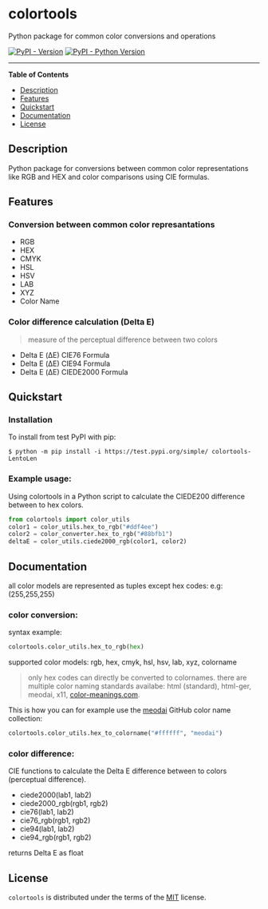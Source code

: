 # colortools
Python package for common color conversions and operations

[![PyPI - Version](https://img.shields.io/pypi/v/colortools.svg)](https://pypi.org/project/colortools)
[![PyPI - Python Version](https://img.shields.io/pypi/pyversions/colortools.svg)](https://pypi.org/project/colortools)

-----

**Table of Contents**

- [Description](#description)
- [Features](#features)
- [Quickstart](#quickstart)
- [Documentation](#documentation)
- [License](#license)

## Description
Python package for conversions between common color representations like RGB and HEX and color comparisons using CIE formulas.

## Features
### Conversion between common color represantations
- RGB
- HEX
- CMYK
- HSL
- HSV
- LAB
- XYZ
- Color Name
### Color difference calculation (Delta E)
> measure of the perceptual difference between two colors
- Delta E (ΔE) CIE76 Formula
- Delta E (ΔE) CIE94 Formula
- Delta E (ΔE) CIEDE2000 Formula

## Quickstart
### Installation 
To install from test PyPI with pip:

```console
$ python -m pip install -i https://test.pypi.org/simple/ colortools-LentoLen
```

### Example usage: 
Using colortools in a Python script to calculate the CIEDE200 difference between to hex colors.
```python
from colortools import color_utils
color1 = color_utils.hex_to_rgb("#ddf4ee")
color2 = color_converter.hex_to_rgb("#88bfb1")
deltaE = color_utils.ciede2000_rgb(color1, color2)
```

## Documentation
all color models are represented as tuples except hex codes: e.g: (255,255,255)
### color conversion:
syntax example: 
```python
colortools.color_utils.hex_to_rgb(hex)
```
supported color models: rgb, hex, cmyk, hsl, hsv, lab, xyz, colorname
> only hex codes can directly be converted to colornames. there are multiple color naming standards availabe: html (standard), html-ger, meodai, x11, [color-meanings.com](https://color-meanings.com).

This is how you can for example use the [meodai](https://github.com/meodai/color-names) GitHub color name collection:
```python
colortools.color_utils.hex_to_colorname("#ffffff", "meodai")
```

### color difference: 
CIE functions to calculate the Delta E difference between to colors (perceptual difference).

- ciede2000(lab1, lab2)
- ciede2000_rgb(rgb1, rgb2)
- cie76(lab1, lab2)
- cie76_rgb(rgb1, rgb2)
- cie94(lab1, lab2)
- cie94_rgb(rgb1, rgb2)

returns Delta E as float

## License

`colortools` is distributed under the terms of the [MIT](https://spdx.org/licenses/MIT.html) license.
